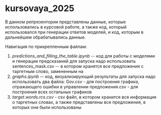 # kursovaya_2025

В данном репрезентории представлены данные, которые использовались в курсовой работе, а также код, который использовался при генерации ответов моделей, и код, которым в дальнейшем обрабатывались данные. 

Навигация по прикрепленным файлам: 
1) *predictions_and_filling_the_table.ipynb* -- код для работы с моделями и генерации предсказаний
   для запуска надо использовать sentences_mask.csv -- в котором хранятся все предложения с таргетным слово, замененным на <mask>
2) *graphs.ipynb* -- код, визуализирующий результаты
   для запуска надо использовать два файла:
   Gov.csv - для построения графика, отражающего ошибки в управлении
   предложения.csv - для построения всех остальных графиков 
3) *target.words.rcs.csv* - сsv файл, в котором хранится вся информация о таргетных словах, а также представлены все предложения, в которых они были использованы
